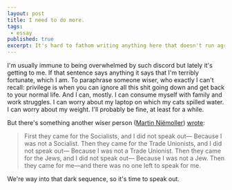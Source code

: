 ```yaml
---
layout: post
title: I need to do more.
tags:
 - essay
published: true
excerpt: It's hard to fathom writing anything here that doesn't run aground on any number of logical fallacies and yet says anything worth reading. Certainly the current social and political climate is not unprecedented in its aesthetics, but it may be in its scale and the efficiency with which damage can be done.
---
```

<!-- It's hard to fathom writing anything here that doesn't run aground on any number of logical fallacies and yet says anything worth reading. Certainly the current social and political climate is not unprecedented in its aesthetics, but it may be in its scale and the efficiency with which damage can be done. -->

I'm usually immune to being overwhelmed by such discord but lately it's getting to me. If that sentence says anything it says that I'm terribly fortunate, which I am. To paraphrase someone wiser, who exactly I can't recall: privilege is when you can ignore all this shit going down and get back to your normal life. And I can, mostly. I can consume myself with family and work struggles. I can worry about my laptop on which my cats spilled water. I can worry about my weight. I'll probably be fine, at least for a while.

But there's something another wiser person ([Martin Niëmoller](https://en.wikipedia.org/wiki/Martin_Niem%C3%B6ller)) [wrote](https://en.wikipedia.org/wiki/First_they_came_...):

<blockquote>First they came for the Socialists, and I did not speak out—
Because I was not a Socialist.
Then they came for the Trade Unionists, and I did not speak out—
Because I was not a Trade Unionist.
Then they came for the Jews, and I did not speak out—
Because I was not a Jew.
Then they came for me—and there was no one left to speak for me.</blockquote>

We're way into that dark sequence, so it's time to speak out.
